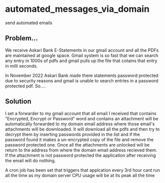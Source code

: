 # automated_messages_via_domain
 send automated emails

## Problem...
We receive Askari Bank E-Statements in our gmail account and all the PDFs are maintained at google space. Gmail system is so fast that we can search any entry in 1000s of pdfs and gmail pulls up the file that cotains that entry in milli seconds.

In November 2022 Askari Bank made there statements password protected due to security reasons and gmail is unable to search entries in a password protected pdf. So....

## Solution
I set a forwarder to my gmail account that all email I received that contains "Encrypted, Encrypt or Password" word and contains an attachment will be automatically forwarded to my domain email address where those email's attachments will be downloaded. It will download all the pdfs and then try to decrypt them by inserting passwords provided in the list and if the password found it makes a un-encrypted copy of the file and remove the password protected one. Once all the attachments are unlocked will be return to the address from where the domain email address recieved them. If the attachment is not password protected the application after receiving the email will do nothing.

A cron job has been set that triggers that applcation every 3rd hour cant run all the time as my domain server CPU usage will be at its peak all the time
